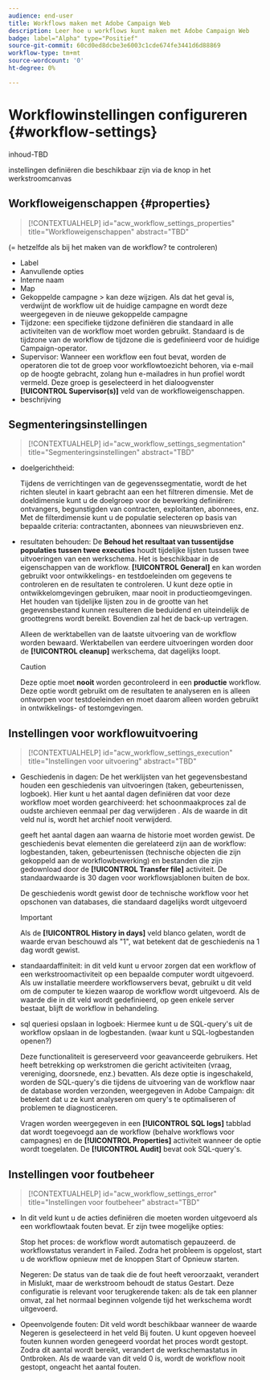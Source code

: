 ```yaml
---
audience: end-user
title: Workflows maken met Adobe Campaign Web
description: Leer hoe u workflows kunt maken met Adobe Campaign Web
badge: label="Alpha" type="Positief"
source-git-commit: 60cd0ed8dcbe3e6003c1cde674fe3441d6d88869
workflow-type: tm+mt
source-wordcount: '0'
ht-degree: 0%

---
```


# Workflowinstellingen configureren {#workflow-settings}

inhoud-TBD

instellingen definiëren die beschikbaar zijn via de knop in het werkstroomcanvas
<!--à reformuler-->

## Workfloweigenschappen {#properties}

>[!CONTEXTUALHELP]
>id="acw_workflow_settings_properties"
>title="Workfloweigenschappen"
>abstract="TBD"

(= hetzelfde als bij het maken van de workflow? te controleren)

* Label
* Aanvullende opties
* Interne naam
* Map
* Gekoppelde campagne > kan deze wijzigen. Als dat het geval is, verdwijnt de workflow uit de huidige campagne en wordt deze weergegeven in de nieuwe gekoppelde campagne
* Tijdzone: een specifieke tijdzone definiëren die standaard in alle activiteiten van de workflow moet worden gebruikt. Standaard is de tijdzone van de workflow de tijdzone die is gedefinieerd voor de huidige Campaign-operator.
* Supervisor: Wanneer een workflow een fout bevat, worden de operatoren die tot de groep voor workflowtoezicht behoren, via e-mail op de hoogte gebracht, zolang hun e-mailadres in hun profiel wordt vermeld. Deze groep is geselecteerd in het dialoogvenster **[!UICONTROL Supervisor(s)]** veld van de workfloweigenschappen.
* beschrijving

## Segmenteringsinstellingen

>[!CONTEXTUALHELP]
>id="acw_workflow_settings_segmentation"
>title="Segmenteringsinstellingen"
>abstract="TBD"

* doelgerichtheid:

   Tijdens de verrichtingen van de gegevenssegmentatie, wordt de het richten sleutel in kaart gebracht aan een het filtreren dimensie. Met de doeldimensie kunt u de doelgroep voor de bewerking definiëren: ontvangers, begunstigden van contracten, exploitanten, abonnees, enz. Met de filterdimensie kunt u de populatie selecteren op basis van bepaalde criteria: contractanten, abonnees van nieuwsbrieven enz.

* resultaten behouden: De **Behoud het resultaat van tussentijdse populaties tussen twee executies** houdt tijdelijke lijsten tussen twee uitvoeringen van een werkschema.  Het is beschikbaar in de eigenschappen van de workflow. **[!UICONTROL General]** en kan worden gebruikt voor ontwikkelings- en testdoeleinden om gegevens te controleren en de resultaten te controleren. U kunt deze optie in ontwikkelomgevingen gebruiken, maar nooit in productieomgevingen. Het houden van tijdelijke lijsten zou in de grootte van het gegevensbestand kunnen resulteren die beduidend en uiteindelijk de groottegrens wordt bereikt. Bovendien zal het de back-up vertragen.

   Alleen de werktabellen van de laatste uitvoering van de workflow worden bewaard. Werktabellen van eerdere uitvoeringen worden door de **[!UICONTROL cleanup]** werkschema, dat dagelijks loopt.

   >[!CAUTION]
   >
   >Deze optie moet **nooit** worden gecontroleerd in een **productie** workflow. Deze optie wordt gebruikt om de resultaten te analyseren en is alleen ontworpen voor testdoeleinden en moet daarom alleen worden gebruikt in ontwikkelings- of testomgevingen.

## Instellingen voor workflowuitvoering

>[!CONTEXTUALHELP]
>id="acw_workflow_settings_execution"
>title="Instellingen voor uitvoering"
>abstract="TBD"

* Geschiedenis in dagen: De het werklijsten van het gegevensbestand houden een geschiedenis van uitvoeringen (taken, gebeurtenissen, logboek). Hier kunt u het aantal dagen definiëren dat voor deze workflow moet worden gearchiveerd: het schoonmaakproces zal de oudste archieven eenmaal per dag verwijderen . Als de waarde in dit veld nul is, wordt het archief nooit verwijderd.

   geeft het aantal dagen aan waarna de historie moet worden gewist. De geschiedenis bevat elementen die gerelateerd zijn aan de workflow: logbestanden, taken, gebeurtenissen (technische objecten die zijn gekoppeld aan de workflowbewerking) en bestanden die zijn gedownload door de **[!UICONTROL Transfer file]** activiteit. De standaardwaarde is 30 dagen voor workflowsjablonen buiten de box.

   De geschiedenis wordt gewist door de technische workflow voor het opschonen van databases, die standaard dagelijks wordt uitgevoerd

   >[!IMPORTANT]
   >
   >Als de **[!UICONTROL History in days]** veld blanco gelaten, wordt de waarde ervan beschouwd als &quot;1&quot;, wat betekent dat de geschiedenis na 1 dag wordt gewist.

* standaardaffiniteit: in dit veld kunt u ervoor zorgen dat een workflow of een werkstroomactiviteit op een bepaalde computer wordt uitgevoerd.   Als uw installatie meerdere workflowservers bevat, gebruikt u dit veld om de computer te kiezen waarop de workflow wordt uitgevoerd. Als de waarde die in dit veld wordt gedefinieerd, op geen enkele server bestaat, blijft de workflow in behandeling.

* sql queriesi opslaan in logboek: Hiermee kunt u de SQL-query&#39;s uit de workflow opslaan in de logbestanden. (waar kunt u SQL-logbestanden openen?)

   Deze functionaliteit is gereserveerd voor geavanceerde gebruikers. Het heeft betrekking op werkstromen die gericht activiteiten (vraag, vereniging, doorsnede, enz.) bevatten. Als deze optie is ingeschakeld, worden de SQL-query&#39;s die tijdens de uitvoering van de workflow naar de database worden verzonden, weergegeven in Adobe Campaign: dit betekent dat u ze kunt analyseren om query&#39;s te optimaliseren of problemen te diagnosticeren.

   Vragen worden weergegeven in een **[!UICONTROL SQL logs]** tabblad dat wordt toegevoegd aan de workflow (behalve workflows voor campagnes) en de **[!UICONTROL Properties]** activiteit wanneer de optie wordt toegelaten. De **[!UICONTROL Audit]** bevat ook SQL-query&#39;s.

## Instellingen voor foutbeheer

>[!CONTEXTUALHELP]
>id="acw_workflow_settings_error"
>title="Instellingen voor foutbeheer"
>abstract="TBD"

* In dit veld kunt u de acties definiëren die moeten worden uitgevoerd als een workflowtaak fouten bevat. Er zijn twee mogelijke opties:

   Stop het proces: de workflow wordt automatisch gepauzeerd. de workflowstatus verandert in Failed. Zodra het probleem is opgelost, start u de workflow opnieuw met de knoppen Start of Opnieuw starten.

   Negeren: De status van de taak die de fout heeft veroorzaakt, verandert in Mislukt, maar de werkstroom behoudt de status Gestart. Deze configuratie is relevant voor terugkerende taken: als de tak een planner omvat, zal het normaal beginnen volgende tijd het werkschema wordt uitgevoerd.

* Opeenvolgende fouten: Dit veld wordt beschikbaar wanneer de waarde Negeren is geselecteerd in het veld Bij fouten. U kunt opgeven hoeveel fouten kunnen worden genegeerd voordat het proces wordt gestopt. Zodra dit aantal wordt bereikt, verandert de werkschemastatus in Ontbroken. Als de waarde van dit veld 0 is, wordt de workflow nooit gestopt, ongeacht het aantal fouten.
